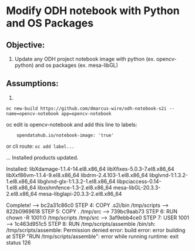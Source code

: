 # Modify ODH notebook with Python and OS Packages

## Objective:
1. Update any ODH project notebook image with python (ex. opencv-python) and os packages (ex. mesa-libGL)

## Assumptions:
1. 

`oc new-build https://github.com/dmarcus-wire/odh-notebook-s2i --name=opencv-notebook app=opencv-notebook`


oc edit is opencv-notebook and add this line to labels:
```
    opendatahub.io/notebook-image: 'true'
```

or cli route:
`oc add label...`



...
Installed products updated.

Installed:
  libXdamage-1.1.4-14.el8.x86_64        libXfixes-5.0.3-7.el8.x86_64
  libXxf86vm-1.1.4-9.el8.x86_64         libdrm-2.4.103-1.el8.x86_64
  libglvnd-1:1.3.2-1.el8.x86_64         libglvnd-glx-1:1.3.2-1.el8.x86_64
  libpciaccess-0.14-1.el8.x86_64        libxshmfence-1.3-2.el8.x86_64
  mesa-libGL-20.3.3-2.el8.x86_64        mesa-libglapi-20.3.3-2.el8.x86_64

Complete!
--> bc2a31c86c0
STEP 4: COPY .s2i/bin /tmp/scripts
--> 822b0969618
STEP 5: COPY . /tmp/src
--> 739bc9aab73
STEP 6: RUN chown -R 1001:0 /tmp/scripts /tmp/src
--> 3af9ebb4ce0
STEP 7: USER 1001
--> 1c463d951c5
STEP 8: RUN /tmp/scripts/assemble
/bin/sh: /tmp/scripts/assemble: Permission denied
error: build error: error building at STEP "RUN /tmp/scripts/assemble": error while running runtime: exit status 126
